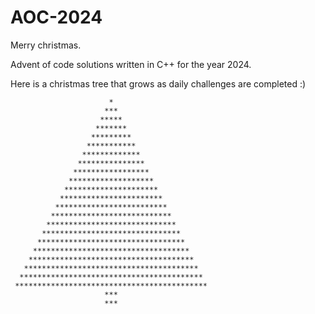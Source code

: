 # AOC-2024

Merry christmas.

Advent of code solutions written in C++ for the year 2024.

Here is a christmas tree that grows as daily challenges are completed :)

```
                      *
                     ***
                    *****
                   *******
                  *********
                 ***********
                *************
               ***************
              *****************
             *******************
            *********************
           ***********************
          *************************
         ***************************
        *****************************
       *******************************
      *********************************
     ***********************************
    *************************************
   ***************************************
  *****************************************
 *******************************************
                     ***
                     ***
```